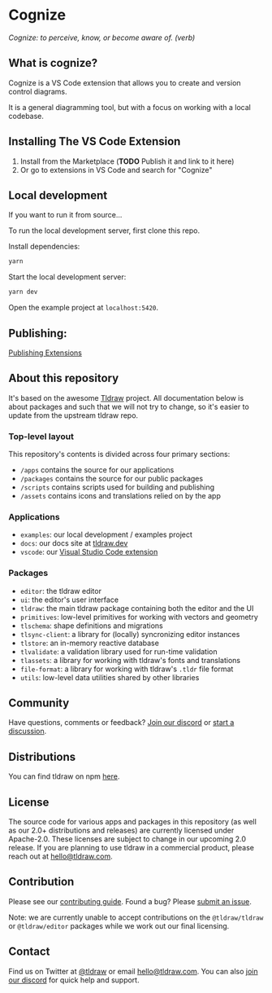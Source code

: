 # Cognize

_Cognize: to perceive, know, or become aware of. (verb)_

## What is cognize?

Cognize is a VS Code extension that allows you to create and version control diagrams.

It is a general diagramming tool, but with a focus on working with a local codebase.

## Installing The VS Code Extension

1.  Install from the Marketplace (**TODO** Publish it and link to it here)
1.  Or go to extensions in VS Code and search for "Cognize"

## Local development

If you want to run it from source...

To run the local development server, first clone this repo.

Install dependencies:

```bash
yarn
```

Start the local development server:

```bash
yarn dev
```

Open the example project at `localhost:5420`.

## Publishing:

[Publishing Extensions](https://code.visualstudio.com/api/working-with-extensions/publishing-extension)

## About this repository

It's based on the awesome [Tldraw](https://github.com/tldraw/tldraw) project. All documentation below is about packages
and such that we will not try to change, so it's easier to update from the upstream tldraw repo.

### Top-level layout

This repository's contents is divided across four primary sections:

- `/apps` contains the source for our applications
- `/packages` contains the source for our public packages
- `/scripts` contains scripts used for building and publishing
- `/assets` contains icons and translations relied on by the app

### Applications

- `examples`: our local development / examples project
- `docs`: our docs site at [tldraw.dev](https://tldraw.dev)
- `vscode`: our [Visual Studio Code extension](https://marketplace.visualstudio.com/items?itemName=tldraw-org.tldraw-vscode)

### Packages

- `editor`: the tldraw editor
- `ui`: the editor's user interface
- `tldraw`: the main tldraw package containing both the editor and the UI
- `primitives`: low-level primitives for working with vectors and geometry
- `tlschema`: shape definitions and migrations
- `tlsync-client`: a library for (locally) syncronizing editor instances
- `tlstore`: an in-memory reactive database
- `tlvalidate`: a validation library used for run-time validation
- `tlassets`: a library for working with tldraw's fonts and translations
- `file-format`: a library for working with tldraw's `.tldr` file format
- `utils`: low-level data utilities shared by other libraries

## Community

Have questions, comments or feedback? [Join our discord](https://discord.gg/rhsyWMUJxd) or [start a discussion](https://github.com/tldraw/tldraw/discussions/new).

## Distributions

You can find tldraw on npm [here](https://www.npmjs.com/package/@tldraw/tldraw).

## License

The source code for various apps and packages in this repository (as well as our 2.0+ distributions and releases) are currently licensed under Apache-2.0. These licenses are subject to change in our upcoming 2.0 release. If you are planning to use tldraw in a commercial product, please reach out at [hello@tldraw.com](mailto://hello@tldraw.com).

## Contribution

Please see our [contributing guide](https://github.com/tldraw/tldraw/blob/main/CONTRIBUTING.md). Found a bug? Please [submit an issue](https://github.com/tldraw/tldraw/issues/new).

Note: we are currently unable to accept contributions on the `@tldraw/tldraw` or `@tldraw/editor` packages while we work out our final licensing.

## Contact

Find us on Twitter at [@tldraw](https://twitter.com/tldraw) or email [hello@tldraw.com](mailto://hello@tldraw.com). You can also [join our discord](https://discord.gg/rhsyWMUJxd) for quick help and support.
